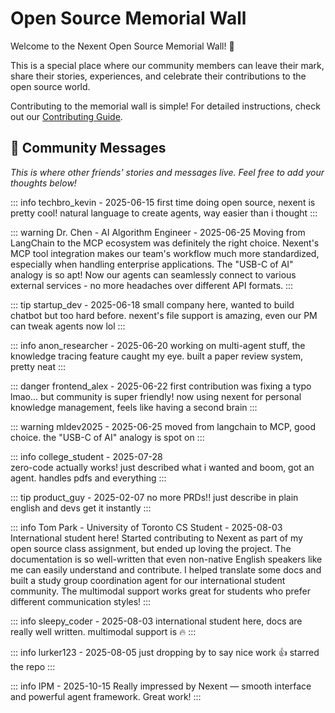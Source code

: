 # Open Source Memorial Wall

Welcome to the Nexent Open Source Memorial Wall! 🎉

This is a special place where our community members can leave their mark, share their stories, experiences, and celebrate their contributions to the open source world.

Contributing to the memorial wall is simple! For detailed instructions, check out our [Contributing Guide](./contributing#🌟-quick-memorial-wall-contribution).

## 🌟 Community Messages

*This is where other friends' stories and messages live. Feel free to add your thoughts below!*

<!-- 
👇 Add your message below this line using the callout formats.
Each message should include your name/handle and date.
Keep messages respectful and in line with our Code of Conduct.
-->

::: info techbro_kevin - 2025-06-15
first time doing open source, nexent is pretty cool! natural language to create agents, way easier than i thought
:::

::: warning Dr. Chen - AI Algorithm Engineer - 2025-06-25
Moving from LangChain to the MCP ecosystem was definitely the right choice. Nexent's MCP tool integration makes our team's workflow much more standardized, especially when handling enterprise applications. The "USB-C of AI" analogy is so apt! Now our agents can seamlessly connect to various external services - no more headaches over different API formats.
:::

::: tip startup_dev - 2025-06-18
small company here, wanted to build chatbot but too hard before. nexent's file support is amazing, even our PM can tweak agents now lol
:::

::: info anon_researcher - 2025-06-20
working on multi-agent stuff, the knowledge tracing feature caught my eye. built a paper review system, pretty neat
:::

::: danger frontend_alex - 2025-06-22
first contribution was fixing a typo lmao... but community is super friendly! now using nexent for personal knowledge management, feels like having a second brain
:::

::: warning mldev2025 - 2025-06-25
moved from langchain to MCP, good choice. the "USB-C of AI" analogy is spot on
:::

::: info college_student - 2025-07-28  
zero-code actually works! just described what i wanted and boom, got an agent. handles pdfs and everything
:::

::: tip product_guy - 2025-02-07
no more PRDs!! just describe in plain english and devs get it instantly
:::

::: info Tom Park - University of Toronto CS Student - 2025-08-03
International student here! Started contributing to Nexent as part of my open source class assignment, but ended up loving the project. The documentation is so well-written that even non-native English speakers like me can easily understand and contribute. I helped translate some docs and built a study group coordination agent for our international student community. The multimodal support works great for students who prefer different communication styles!
:::

::: info sleepy_coder - 2025-08-03
international student here, docs are really well written. multimodal support is 🔥
:::

::: info lurker123 - 2025-08-05
just dropping by to say nice work 👍 starred the repo
:::

::: info IPM - 2025-10-15
Really impressed by Nexent — smooth interface and powerful agent framework. Great work!
:::
